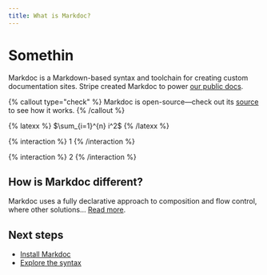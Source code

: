 ```yaml
---
title: What is Markdoc?
---
```


# Somethin

Markdoc is a Markdown-based syntax and toolchain for creating custom documentation sites. Stripe created Markdoc to power [our public docs](http://stripe.com/docs).

{% callout type="check" %}
Markdoc is open-source—check out its [source](http://github.com/markdoc/markdoc) to see how it works.
{% /callout %}

{% latexx %}
$\sum_{i=1}^{n} i^2$
{% /latexx %}

{% interaction %}
1
{% /interaction %}

{% interaction %}
2
{% /interaction %}

## How is Markdoc different?

Markdoc uses a fully declarative approach to composition and flow control, where other solutions… [Read more](/docs/overview).

## Next steps
- [Install Markdoc](/docs/getting-started)
- [Explore the syntax](/docs/syntax)
